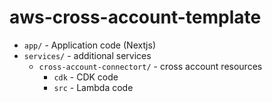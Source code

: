 # aws-cross-account-template

* `app/` - Application code (Nextjs)
* `services/` - additional services 
  * `cross-account-connectort/` - cross account resources
    * `cdk` - CDK code
    * `src` - Lambda code